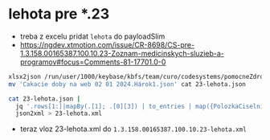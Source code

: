 # lehota pre *.23

- treba z excelu pridat `lehota` do payloadSlim
- https://ngdev.xtmotion.com/issue/CR-8698/CS-pre-1.3.158.00165387.100.10.23-Zoznam-medicinskych-sluzieb-a-programov#focus=Comments-81-17701.0-0

```bash
xlsx2json /run/user/1000/keybase/kbfs/team/curo/codesystems/pomocneZdroje/msluzby/Cakacie\ doby\ na\ web\ 02\ 01\ 2024.xlsx
mv 'Cakacie doby na web 02 01 2024.Hárok1.json' cat 23-lehota.json

cat 23-lehota.json |
  jq '.rows[1:]|mapBy(.[1]; .[0][3]) | to_entries | map({PolozkaCiselnika: {Skratka: (.key|sub("-";"")), lehota: .value}})' | 
  json2xml > 23-lehota.xml 
```

- teraz vloz 23-lehota.xml do `1.3.158.00165387.100.10.23-lehota.xml`
